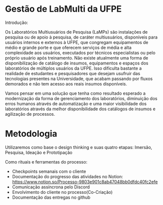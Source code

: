 # Gestão de LabMulti da UFPE

Introdução:

Os Laboratórios Multiusuários de Pesquisa (LaMPs) são instalações de pesquisa ou de apoio à pesquisa, de caráter multiusuários, disponíveis para usuários internos e externos à UFPE, que congregam equipamentos de médio e grande porte e que oferecem serviços de média e alta complexidade aos usuários, executados por técnicos especialistas ou pelo próprio usuário após treinamento.
Não existe atualmente uma forma de disponibilização de catálogo de insumos, equipamentos e espaços dos laboratórios de múltiplos usuários da UFPE. 
Isso dificulta bastante a realidade de estudantes e pesquisadores que desejam usufruir das tecnologias presentes na Universidade, que acabam passando por fluxos demorados e não tem acesso aos reais insumos disponíveis.

Vamos pensar em uma solução que tenha como resultado esperado a modernização da forma de gerenciamento dos laboratórios, diminuição dos erros humanos através de automatização e uma maior visibilidade dos laboratórios através da melhor disponibilidade dos catálogos de insumos e agilização de processos.

# Metodologia

Utilizaremos como base o design thinking e suas quatro etapas: Imersão, Pesquisa, Ideação e Prototipação

Como rituais e ferramentas do processo:

- Checkpoints semanais com o cliente
- Documentação do progresso das atividades no Notion: https://www.notion.so/Processo-9803e901c8ab47048bb0dfdc40fc2efe
- Comunicação assíncrona pelo Discord
- Envolvimento do cliente no processo(Co-Criação)
- Documentação das entregas no github
